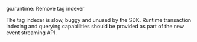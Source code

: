 go/runtime: Remove tag indexer

The tag indexer is slow, buggy and unused by the SDK. Runtime transaction
indexing and querying capabilities should be provided as part of the new
event streaming API.
